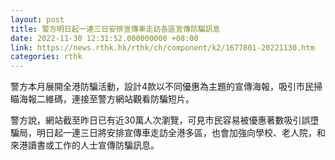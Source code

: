 ```yaml
---
layout: post
title: 警方明日起一連三日安排宣傳車走訪各區宣傳防騙訊息
date: 2022-11-30 12:31:52.000000000 +08:00
link: https://news.rthk.hk/rthk/ch/component/k2/1677801-20221130.htm
categories: rthk
---
```


警方本月展開全港防騙活動，設計4款以不同優惠為主題的宣傳海報，吸引市民掃瞄海報二維碼，連接至警方網站觀看防騙短片。

警方說，網站截至昨日已有近30萬人次瀏覽，可見市民容易被優惠著數吸引誤墮騙局，明日起一連三日將安排宣傳車走訪全港多區，也會加強向學校、老人院，和來港讀書或工作的人士宣傳防騙訊息。
